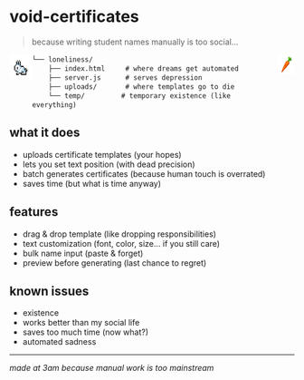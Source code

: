 # void-certificates
> because writing student names manually is too social...
<div>
   <img src="rabbit.gif" width="40" height="40" style="float: left" alt="sad rabbit contemplating automation">
   <img src="carrot.png" width="30" height="35" style="float: right" alt="carrot they'll never reach">
</div>

```
└── loneliness/
    ├── index.html     # where dreams get automated
    ├── server.js      # serves depression
    ├── uploads/       # where templates go to die
    └── temp/         # temporary existence (like everything)
```

## what it does
* uploads certificate templates (your hopes)
* lets you set text position (with dead precision)
* batch generates certificates (because human touch is overrated)
* saves time (but what is time anyway)

## features
- drag & drop template (like dropping responsibilities)
- text customization (font, color, size... if you still care)
- bulk name input (paste & forget)
- preview before generating (last chance to regret)

## known issues
- existence
- works better than my social life
- saves too much time (now what?)
- automated sadness

---
*made at 3am because manual work is too mainstream*
